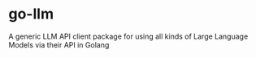 # go-llm
A generic LLM API client package for using all kinds of Large Language Models via their API in Golang
